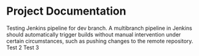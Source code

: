 # Project Documentation
Testing Jenkins pipeline for dev branch. A multibranch pipeline in Jenkins should automatically trigger builds without manual intervention under certain circumstances, such as pushing changes to the remote repository.
Test 2
Test 3
